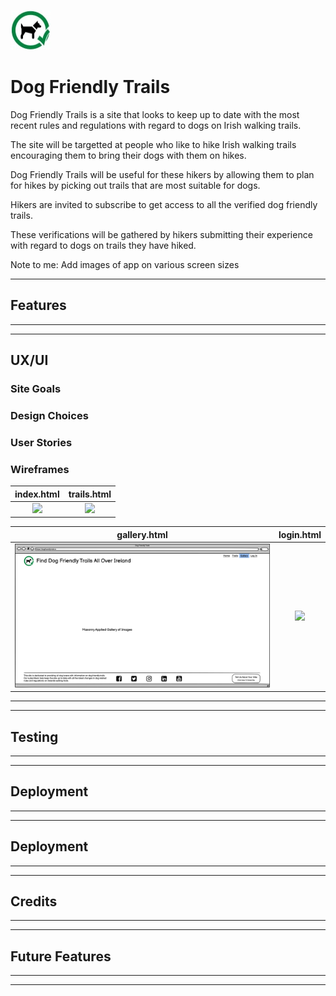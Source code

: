 ![CI logo](assets/images/dogs-allowed-small.jpg)

# Dog Friendly Trails

Dog Friendly Trails is a site that looks to keep up to date with the most recent rules and regulations with regard to dogs on Irish walking trails.

The site will be targetted at people who like to hike Irish walking trails encouraging them to bring their dogs with them on hikes. 

Dog Friendly Trails will be useful for these hikers by allowing them to plan for hikes by picking out trails that are most suitable for dogs.

Hikers are invited to subscribe to get access to all the verified dog friendly trails.

These verifications will be gathered by hikers submitting their experience with regard to dogs on trails they have hiked.

Note to me: Add images of app on various screen sizes

------

## Features

------


------

## UX/UI

### Site Goals

### Design Choices

### User Stories

### Wireframes

index.html                 |  trails.html
:-------------------------:|:-------------------------:
![](docs/wireframes/index.png)  |  ![](docs/wireframes/trailspage.png)

gallery.html               |  login.html
:-------------------------:|:-------------------------:
![](docs/wireframes/gallerypage.png)  |  ![](docs/wireframes/loginpage.png)

------


------

## Testing

------


------

## Deployment

------


------

## Deployment

------


------

## Credits

------


------

## Future Features

------


------